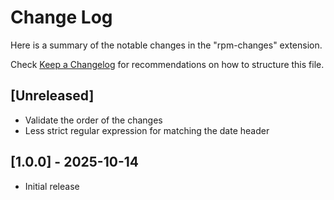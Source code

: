 # Change Log

Here is a summary of the notable changes in the "rpm-changes" extension.

Check [Keep a Changelog](http://keepachangelog.com/) for recommendations on how
to structure this file.

## [Unreleased]

- Validate the order of the changes
- Less strict regular expression for matching the date header

## [1.0.0] - 2025-10-14

- Initial release
